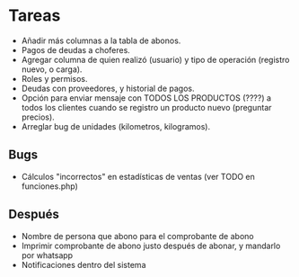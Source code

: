 # Tareas

- Añadir más columnas a la tabla de abonos.
- Pagos de deudas a choferes.
- Agregar columna de quien realizó (usuario) y tipo de operación (registro nuevo, o carga).
- Roles y permisos.
- Deudas con proveedores, y historial de pagos.
- Opción para enviar mensaje con TODOS LOS PRODUCTOS (????) a todos los clientes cuando se registro un producto nuevo (preguntar precios).
- Arreglar bug de unidades (kilometros, kilogramos).

## Bugs

- Cálculos "incorrectos" en estadísticas de ventas (ver TODO en funciones.php)

## Después

- Nombre de persona que abono para el comprobante de abono
- Imprimir comprobante de abono justo después de abonar, y mandarlo por whatsapp
- Notificaciones dentro del sistema
